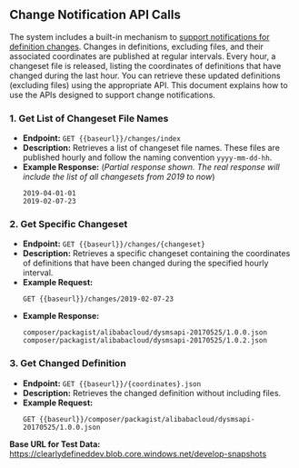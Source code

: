## Change Notification API Calls

The system includes a built-in mechanism to [support notifications for definition changes](https://github.com/clearlydefined/service/issues/958). Changes in definitions, excluding files, and their associated coordinates are published at regular intervals. Every hour, a changeset file is released, listing the coordinates of definitions that have changed during the last hour. You can retrieve these updated definitions (excluding files) using the appropriate API. This document explains how to use the APIs designed to support change notifications.

### 1. Get List of Changeset File Names

- **Endpoint:** `GET {{baseurl}}/changes/index`
- **Description:** Retrieves a list of changeset file names. These files are published hourly and follow the naming convention `yyyy-mm-dd-hh`.
- **Example Response:** (_Partial response shown.  The real response will include the list of all changesets from 2019 to now_)
  ```
  2019-04-01-01
  2019-02-07-23
  ```

### 2. Get Specific Changeset

- **Endpoint:** `GET {{baseurl}}/changes/{changeset}`
- **Description:** Retrieves a specific changeset containing the coordinates of definitions that have been changed during the specified hourly interval.
- **Example Request:**
  ```
  GET {{baseurl}}/changes/2019-02-07-23
  ```
- **Example Response:**
  ```
  composer/packagist/alibabacloud/dysmsapi-20170525/1.0.0.json
  composer/packagist/alibabacloud/dysmsapi-20170525/1.0.2.json
  ```

### 3. Get Changed Definition

- **Endpoint:** `GET {{baseurl}}/{coordinates}.json`
- **Description:** Retrieves the changed definition without including files.
- **Example Request:**
  ```
  GET {{baseurl}}/composer/packagist/alibabacloud/dysmsapi-20170525/1.0.0.json
  ```

**Base URL for Test Data:** https://clearlydefineddev.blob.core.windows.net/develop-snapshots
